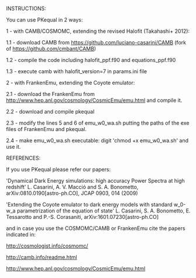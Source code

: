 INSTRUCTIONS:

You can use PKequal in 2 ways:

1 - with CAMB/COSMOMC, extending the revised Halofit (Takahashi+ 2012):

1.1 - download CAMB from https://github.com/luciano-casarini/CAMB (fork of https://github.com/cmbant/CAMB)

1.2 - compile the code including halofit_ppf.f90 and equations_ppf.f90 

1.3 - execute camb with halofit_version=7 in params.ini file

2 - with FrankenEmu, extending the Coyote emulator:

2.1 - download the FrankenEmu from http://www.hep.anl.gov/cosmology/CosmicEmu/emu.html and compile it.

2.2 - download and compile pkequal

2.3 - modify the lines 5 and 6 of emu_w0_wa.sh putting the paths of the exe files of FrankenEmu and pkequal.

2.4 - make emu_w0_wa.sh executable: digit 'chmod +x emu_w0_wa.sh' and use it.

REFERENCES:

If you use PKequal please refer our papers:

'Dynamical Dark Energy simulations: high accuracy Power Spectra at high redshift' L. Casarini, A. V. Macció and S. A. Bonometto, arXiv:0810.0190[astro-ph.CO], JCAP 0903, 014 (2009)

'Extending the Coyote emulator to dark energy models with standard w_0-w_a parametrization of the equation of state' L. Casarini, S. A. Bonometto, E. Tessarotto and P.-S. Corasaniti, arXiv:1601.07230[astro-ph.CO]

and in case you use the COSMOMC/CAMB or FrankenEmu cite the papers indicated in:

http://cosmologist.info/cosmomc/

http://camb.info/readme.html

http://www.hep.anl.gov/cosmology/CosmicEmu/emu.html
